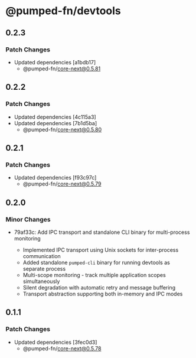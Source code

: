 # @pumped-fn/devtools

## 0.2.3

### Patch Changes

- Updated dependencies [a1bdb17]
  - @pumped-fn/core-next@0.5.81

## 0.2.2

### Patch Changes

- Updated dependencies [4c115a3]
- Updated dependencies [7b1d5ba]
  - @pumped-fn/core-next@0.5.80

## 0.2.1

### Patch Changes

- Updated dependencies [f93c97c]
  - @pumped-fn/core-next@0.5.79

## 0.2.0

### Minor Changes

- 79af33c: Add IPC transport and standalone CLI binary for multi-process monitoring

  - Implemented IPC transport using Unix sockets for inter-process communication
  - Added standalone `pumped-cli` binary for running devtools as separate process
  - Multi-scope monitoring - track multiple application scopes simultaneously
  - Silent degradation with automatic retry and message buffering
  - Transport abstraction supporting both in-memory and IPC modes

## 0.1.1

### Patch Changes

- Updated dependencies [3fec0d3]
  - @pumped-fn/core-next@0.5.78
